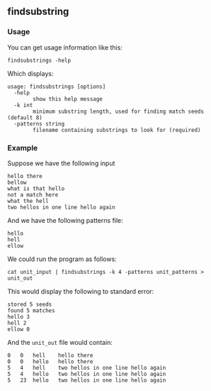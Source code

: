 ## findsubstring

### Usage

You can get usage information like this:

    findsubstrings -help

Which displays:

    usage: findsubstrings [options]
      -help
            show this help message
      -k int
            minimum substring length, used for finding match seeds (default 8)
      -patterns string
            filename containing substrings to look for (required)


### Example

Suppose we have the following input

    hello there
    bellow
    what is that hello
    not a match here
    what the hell
    two hellos in one line hello again

And we have the following patterns file:

    hello
    hell
    ellow

We could run the program as follows:

    cat unit_input | findsubstrings -k 4 -patterns unit_patterns > unit_out

This would display the following to standard error:

    stored 5 seeds
    found 5 matches
    hello 3
    hell 2
    ellow 0

And the `unit_out` file would contain:

    0	0	hell	hello there
    0	0	hello	hello there
    5	4	hell	two hellos in one line hello again
    5	4	hello	two hellos in one line hello again
    5	23	hello	two hellos in one line hello again

